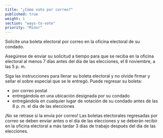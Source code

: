 ```yaml
---
title: "¿Cómo voto por correo?"
published: true
weight: 1
section: "ways-to-vote"
priority: "Minor"
---
```

Solicite una boleta electoral por correo en la oficina electoral de su condado.  

Asegúrese de enviar su solicitud a tiempo para que se reciba en la oficina electoral al menos 7 días antes del día de las elecciones, el 8 noviembre, a las 5 p. m. 

Siga las instrucciones para llenar su boleta electoral y no olvide firmar y sellar el sobre especial que se le entregó. Puede regresar su boleta:
- por correo postal 
- entregándola en una ubicación designada por su condado 
- entregándola en cualquier lugar de votación de su condado antes de las 8 p. m. el día de las elecciones

¡No se retrase si la envía por correo! Las boletas electorales regresadas por correo se deben enviar antes o el día de las elecciones y se deberán recibir en la oficina electoral a más tardar 3 días de trabajo después del día de las elecciones.
